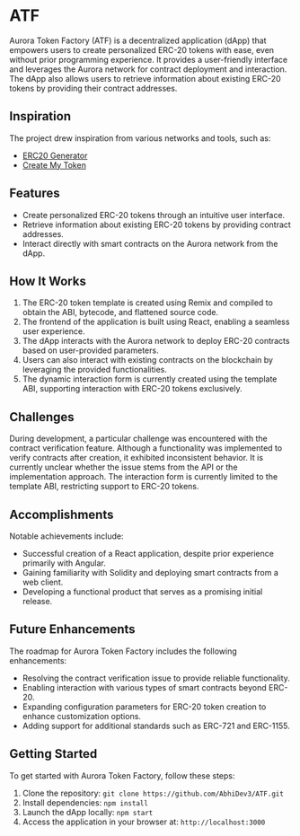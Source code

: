 # ATF

Aurora Token Factory (ATF) is a decentralized application (dApp) that empowers users to create personalized ERC-20 tokens with ease, even without prior programming experience. It provides a user-friendly interface and leverages the Aurora network for contract deployment and interaction. The dApp also allows users to retrieve information about existing ERC-20 tokens by providing their contract addresses.

## Inspiration

The project drew inspiration from various networks and tools, such as:

- [ERC20 Generator](https://vittominacori.github.io/erc20-generator/create-token/)
- [Create My Token](https://www.createmytoken.com/token-builder/)

## Features

- Create personalized ERC-20 tokens through an intuitive user interface.
- Retrieve information about existing ERC-20 tokens by providing contract addresses.
- Interact directly with smart contracts on the Aurora network from the dApp.

## How It Works

1. The ERC-20 token template is created using Remix and compiled to obtain the ABI, bytecode, and flattened source code.
2. The frontend of the application is built using React, enabling a seamless user experience.
3. The dApp interacts with the Aurora network to deploy ERC-20 contracts based on user-provided parameters.
4. Users can also interact with existing contracts on the blockchain by leveraging the provided functionalities.
5. The dynamic interaction form is currently created using the template ABI, supporting interaction with ERC-20 tokens exclusively.

## Challenges

During development, a particular challenge was encountered with the contract verification feature. Although a functionality was implemented to verify contracts after creation, it exhibited inconsistent behavior. It is currently unclear whether the issue stems from the API or the implementation approach. The interaction form is currently limited to the template ABI, restricting support to ERC-20 tokens.

## Accomplishments

Notable achievements include:

- Successful creation of a React application, despite prior experience primarily with Angular.
- Gaining familiarity with Solidity and deploying smart contracts from a web client.
- Developing a functional product that serves as a promising initial release.

## Future Enhancements

The roadmap for Aurora Token Factory includes the following enhancements:

- Resolving the contract verification issue to provide reliable functionality.
- Enabling interaction with various types of smart contracts beyond ERC-20.
- Expanding configuration parameters for ERC-20 token creation to enhance customization options.
- Adding support for additional standards such as ERC-721 and ERC-1155.

## Getting Started

To get started with Aurora Token Factory, follow these steps:

1. Clone the repository: `git clone https://github.com/AbhiDev3/ATF.git`
2. Install dependencies: `npm install`
3. Launch the dApp locally: `npm start`
4. Access the application in your browser at: `http://localhost:3000`
